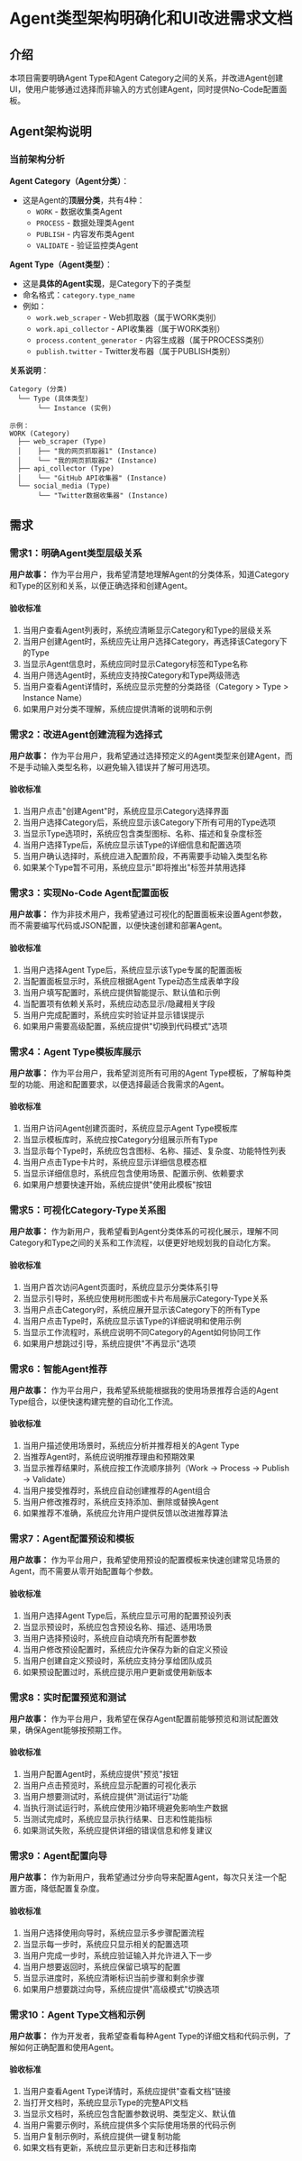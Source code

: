 # Agent类型架构明确化和UI改进需求文档

## 介绍

本项目需要明确Agent Type和Agent Category之间的关系，并改进Agent创建UI，使用户能够通过选择而非输入的方式创建Agent，同时提供No-Code配置面板。

## Agent架构说明

### 当前架构分析

**Agent Category（Agent分类）**：
- 这是Agent的**顶层分类**，共有4种：
  - `WORK` - 数据收集类Agent
  - `PROCESS` - 数据处理类Agent
  - `PUBLISH` - 内容发布类Agent
  - `VALIDATE` - 验证监控类Agent

**Agent Type（Agent类型）**：
- 这是**具体的Agent实现**，是Category下的子类型
- 命名格式：`category.type_name`
- 例如：
  - `work.web_scraper` - Web抓取器（属于WORK类别）
  - `work.api_collector` - API收集器（属于WORK类别）
  - `process.content_generator` - 内容生成器（属于PROCESS类别）
  - `publish.twitter` - Twitter发布器（属于PUBLISH类别）

**关系说明**：
```
Category (分类)
  └── Type (具体类型)
       └── Instance (实例)

示例：
WORK (Category)
  ├── web_scraper (Type)
  │    ├── "我的网页抓取器1" (Instance)
  │    └── "我的网页抓取器2" (Instance)
  ├── api_collector (Type)
  │    └── "GitHub API收集器" (Instance)
  └── social_media (Type)
       └── "Twitter数据收集器" (Instance)
```

## 需求

### 需求1：明确Agent类型层级关系

**用户故事：** 作为平台用户，我希望清楚地理解Agent的分类体系，知道Category和Type的区别和关系，以便正确选择和创建Agent。

#### 验收标准

1. 当用户查看Agent列表时，系统应清晰显示Category和Type的层级关系
2. 当用户创建Agent时，系统应先让用户选择Category，再选择该Category下的Type
3. 当显示Agent信息时，系统应同时显示Category标签和Type名称
4. 当用户筛选Agent时，系统应支持按Category和Type两级筛选
5. 当用户查看Agent详情时，系统应显示完整的分类路径（Category > Type > Instance Name）
6. 如果用户对分类不理解，系统应提供清晰的说明和示例

### 需求2：改进Agent创建流程为选择式

**用户故事：** 作为平台用户，我希望通过选择预定义的Agent类型来创建Agent，而不是手动输入类型名称，以避免输入错误并了解可用选项。

#### 验收标准

1. 当用户点击"创建Agent"时，系统应显示Category选择界面
2. 当用户选择Category后，系统应显示该Category下所有可用的Type选项
3. 当显示Type选项时，系统应包含类型图标、名称、描述和复杂度标签
4. 当用户选择Type后，系统应显示该Type的详细信息和配置选项
5. 当用户确认选择时，系统应进入配置阶段，不再需要手动输入类型名称
6. 如果某个Type暂不可用，系统应显示"即将推出"标签并禁用选择

### 需求3：实现No-Code Agent配置面板

**用户故事：** 作为非技术用户，我希望通过可视化的配置面板来设置Agent参数，而不需要编写代码或JSON配置，以便快速创建和部署Agent。

#### 验收标准

1. 当用户选择Agent Type后，系统应显示该Type专属的配置面板
2. 当配置面板显示时，系统应根据Agent Type动态生成表单字段
3. 当用户填写配置时，系统应提供智能提示、默认值和示例
4. 当配置项有依赖关系时，系统应动态显示/隐藏相关字段
5. 当用户完成配置时，系统应实时验证并显示错误提示
6. 如果用户需要高级配置，系统应提供"切换到代码模式"选项

### 需求4：Agent Type模板库展示

**用户故事：** 作为平台用户，我希望浏览所有可用的Agent Type模板，了解每种类型的功能、用途和配置要求，以便选择最适合我需求的Agent。

#### 验收标准

1. 当用户访问Agent创建页面时，系统应显示Agent Type模板库
2. 当显示模板库时，系统应按Category分组展示所有Type
3. 当显示每个Type时，系统应包含图标、名称、描述、复杂度、功能特性列表
4. 当用户点击Type卡片时，系统应显示详细信息模态框
5. 当显示详细信息时，系统应包含使用场景、配置示例、依赖要求
6. 如果用户想要快速开始，系统应提供"使用此模板"按钮

### 需求5：可视化Category-Type关系图

**用户故事：** 作为新用户，我希望看到Agent分类体系的可视化展示，理解不同Category和Type之间的关系和工作流程，以便更好地规划我的自动化方案。

#### 验收标准

1. 当用户首次访问Agent页面时，系统应显示分类体系引导
2. 当显示引导时，系统应使用树形图或卡片布局展示Category-Type关系
3. 当用户点击Category时，系统应展开显示该Category下的所有Type
4. 当用户点击Type时，系统应显示该Type的详细说明和使用示例
5. 当显示工作流程时，系统应说明不同Category的Agent如何协同工作
6. 如果用户想跳过引导，系统应提供"不再显示"选项

### 需求6：智能Agent推荐

**用户故事：** 作为平台用户，我希望系统能根据我的使用场景推荐合适的Agent Type组合，以便快速构建完整的自动化工作流。

#### 验收标准

1. 当用户描述使用场景时，系统应分析并推荐相关的Agent Type
2. 当推荐Agent时，系统应说明推荐理由和预期效果
3. 当显示推荐结果时，系统应按工作流顺序排列（Work → Process → Publish → Validate）
4. 当用户接受推荐时，系统应自动创建推荐的Agent组合
5. 当用户修改推荐时，系统应支持添加、删除或替换Agent
6. 如果推荐不准确，系统应允许用户提供反馈以改进推荐算法

### 需求7：Agent配置预设和模板

**用户故事：** 作为平台用户，我希望使用预设的配置模板来快速创建常见场景的Agent，而不需要从零开始配置每个参数。

#### 验收标准

1. 当用户选择Agent Type后，系统应显示可用的配置预设列表
2. 当显示预设时，系统应包含预设名称、描述、适用场景
3. 当用户选择预设时，系统应自动填充所有配置参数
4. 当用户修改预设配置时，系统应允许保存为新的自定义预设
5. 当用户创建自定义预设时，系统应支持分享给团队成员
6. 如果预设配置过时，系统应提示用户更新或使用新版本

### 需求8：实时配置预览和测试

**用户故事：** 作为平台用户，我希望在保存Agent配置前能够预览和测试配置效果，确保Agent能够按预期工作。

#### 验收标准

1. 当用户配置Agent时，系统应提供"预览"按钮
2. 当用户点击预览时，系统应显示配置的可视化表示
3. 当用户想要测试时，系统应提供"测试运行"功能
4. 当执行测试运行时，系统应使用沙箱环境避免影响生产数据
5. 当测试完成时，系统应显示执行结果、日志和性能指标
6. 如果测试失败，系统应提供详细的错误信息和修复建议

### 需求9：Agent配置向导

**用户故事：** 作为新用户，我希望通过分步向导来配置Agent，每次只关注一个配置方面，降低配置复杂度。

#### 验收标准

1. 当用户选择使用向导时，系统应显示多步骤配置流程
2. 当显示每一步时，系统应只显示相关的配置选项
3. 当用户完成一步时，系统应验证输入并允许进入下一步
4. 当用户想要返回时，系统应保留已填写的配置
5. 当显示进度时，系统应清晰标识当前步骤和剩余步骤
6. 如果用户想要跳过向导，系统应提供"高级模式"切换选项

### 需求10：Agent Type文档和示例

**用户故事：** 作为开发者，我希望查看每种Agent Type的详细文档和代码示例，了解如何正确配置和使用Agent。

#### 验收标准

1. 当用户查看Agent Type详情时，系统应提供"查看文档"链接
2. 当打开文档时，系统应显示Type的完整API文档
3. 当显示文档时，系统应包含配置参数说明、类型定义、默认值
4. 当用户需要示例时，系统应提供多个实际使用场景的代码示例
5. 当用户复制示例时，系统应提供一键复制功能
6. 如果文档有更新，系统应显示更新日志和迁移指南
